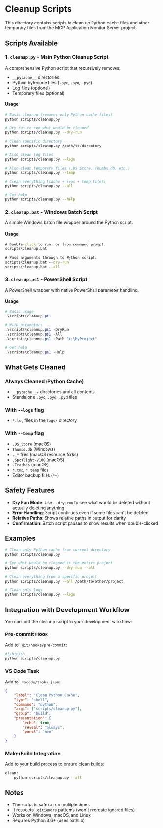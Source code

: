 # Cleanup Scripts

This directory contains scripts to clean up Python cache files and other temporary files from the MCP Application Monitor Server project.

## Scripts Available

### 1. `cleanup.py` - Main Python Cleanup Script

A comprehensive Python script that recursively removes:
- `__pycache__` directories
- Python bytecode files (`.pyc`, `.pyo`, `.pyd`)
- Log files (optional)
- Temporary files (optional)

#### Usage

```bash
# Basic cleanup (removes only Python cache files)
python scripts/cleanup.py

# Dry run to see what would be cleaned
python scripts/cleanup.py --dry-run

# Clean specific directory
python scripts/cleanup.py /path/to/directory

# Also clean log files
python scripts/cleanup.py --logs

# Also clean temporary files (.DS_Store, Thumbs.db, etc.)
python scripts/cleanup.py --temp

# Clean everything (cache + logs + temp files)
python scripts/cleanup.py --all

# Get help
python scripts/cleanup.py --help
```

### 2. `cleanup.bat` - Windows Batch Script

A simple Windows batch file wrapper around the Python script.

#### Usage

```cmd
# Double-click to run, or from command prompt:
scripts\cleanup.bat

# Pass arguments through to Python script:
scripts\cleanup.bat --dry-run
scripts\cleanup.bat --all
```

### 3. `cleanup.ps1` - PowerShell Script

A PowerShell wrapper with native PowerShell parameter handling.

#### Usage

```powershell
# Basic usage
.\scripts\cleanup.ps1

# With parameters
.\scripts\cleanup.ps1 -DryRun
.\scripts\cleanup.ps1 -All
.\scripts\cleanup.ps1 -Path "C:\MyProject"

# Get help
.\scripts\cleanup.ps1 -Help
```

## What Gets Cleaned

### Always Cleaned (Python Cache)
- `__pycache__/` directories and all contents
- Standalone `.pyc`, `.pyo`, `.pyd` files

### With `--logs` flag
- `*.log` files in the `logs/` directory

### With `--temp` flag
- `.DS_Store` (macOS)
- `Thumbs.db` (Windows)
- `._*` files (macOS resource forks)
- `.Spotlight-V100` (macOS)
- `.Trashes` (macOS)
- `*.tmp`, `*.temp` files
- Editor backup files (`*~`)

## Safety Features

- **Dry Run Mode**: Use `--dry-run` to see what would be deleted without actually deleting anything
- **Error Handling**: Script continues even if some files can't be deleted
- **Relative Paths**: Shows relative paths in output for clarity
- **Confirmation**: Batch script pauses to show results when double-clicked

## Examples

```bash
# Clean only Python cache from current directory
python scripts/cleanup.py

# See what would be cleaned in the entire project
python scripts/cleanup.py --dry-run --all

# Clean everything from a specific project
python scripts/cleanup.py --all /path/to/other/project

# Clean only logs
python scripts/cleanup.py --logs
```

## Integration with Development Workflow

You can add the cleanup script to your development workflow:

### Pre-commit Hook
Add to `.git/hooks/pre-commit`:
```bash
#!/bin/sh
python scripts/cleanup.py
```

### VS Code Task
Add to `.vscode/tasks.json`:
```json
{
    "label": "Clean Python Cache",
    "type": "shell",
    "command": "python",
    "args": ["scripts/cleanup.py"],
    "group": "build",
    "presentation": {
        "echo": true,
        "reveal": "always",
        "panel": "new"
    }
}
```

### Make/Build Integration
Add to your build process to ensure clean builds:
```bash
clean:
    python scripts/cleanup.py --all
```

## Notes

- The script is safe to run multiple times
- It respects `.gitignore` patterns (won't recreate ignored files)
- Works on Windows, macOS, and Linux
- Requires Python 3.6+ (uses pathlib)
